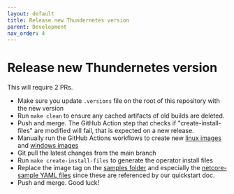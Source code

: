 ```yaml
---
layout: default
title: Release new Thundernetes version
parent: Development
nav_order: 4
---
```


# Release new Thundernetes version

This will require 2 PRs.

- Make sure you update `.versions` file on the root of this repository with the new version
- Run `make clean` to ensure any cached artifacts of old builds are deleted.
- Push and merge. The GitHub Action step that checks if "create-install-files" are modified will fail, that is expected on a new release.
- Manually run the GitHub Actions workflows to create new [linux images](https://github.com/PlayFab/thundernetes/actions/workflows/publish.yml) and [windows images](https://github.com/PlayFab/thundernetes/actions/workflows/publish-windows.yml)
- Git pull the latest changes from the main branch
- Run `make create-install-files` to generate the operator install files
- Replace the image tag on the [samples folder](https://github.com/PlayFab/thundernetes/tree/main/samples) and especially the [netcore-sample YAML files](https://github.com/PlayFab/thundernetes/tree/main/samples/netcore) since these are referenced by our quickstart doc.
- Push and merge. Good luck!